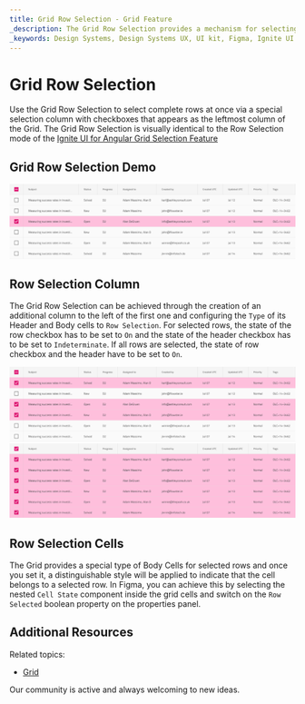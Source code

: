 ```yaml
---
title: Grid Row Selection - Grid Feature
_description: The Grid Row Selection provides a mechanism for selecting a full record shown in the Grid.
_keywords: Design Systems, Design Systems UX, UI kit, Figma, Ignite UI for Angular, Figma to Angular, Angular, Angular Design System, Export code from Figma, Design Kits for Angular, Figma HTML, Figma to HTML, Figma UI kits
---
```


# Grid Row Selection

Use the Grid Row Selection to select complete rows at once via a special selection column with checkboxes that appears as the leftmost column of the Grid. The Grid Row Selection is visually identical to the Row Selection mode of the [Ignite UI for Angular Grid Selection Feature](https://www.infragistics.com/products/ignite-ui-angular/angular/components/grid/selection.html#grid-row-selection)

## Grid Row Selection Demo

<img class="responsive-img" src="../images/grid_row_selection_demo.png" srcset="../images/grid_row_selection_demo@2x.png 2x" />

## Row Selection Column

The Grid Row Selection can be achieved through the creation of an additional column to the left of the first one and configuring the `Type` of its Header and Body cells to `Row Selection`. For selected rows, the state of the row checkbox has to be set to `On` and the state of the header checkbox has to be set to `Indeterminate`. If all rows are selected, the state of row checkbox and the header have to be set to `On`.

<img class="responsive-img" src="../images/grid_row_selection.png" srcset="../images/grid_row_selection@2x.png 2x" />
  <div class="divider--half"></div>
    <div class="divider--half"></div>
      <div class="divider--half"></div>
        <div class="divider--half"></div>
<img class="responsive-img" src="../images/grid_row_selection_all.png" srcset="../images/grid_row_selection_all@2x.png 2x" />
  <div class="divider--half"></div>
    <div class="divider--half"></div>

## Row Selection Cells

The Grid provides a special type of Body Cells for selected rows and once you set it, a distinguishable style will be applied to indicate that the cell belongs to a selected row. In Figma, you can achieve this by selecting the nested `Cell State` component inside the grid cells and switch on the `Row Selected` boolean property on the properties panel.

## Additional Resources

Related topics:

- [Grid](grid.md)
  <div class="divider--half"></div>

Our community is active and always welcoming to new ideas.
